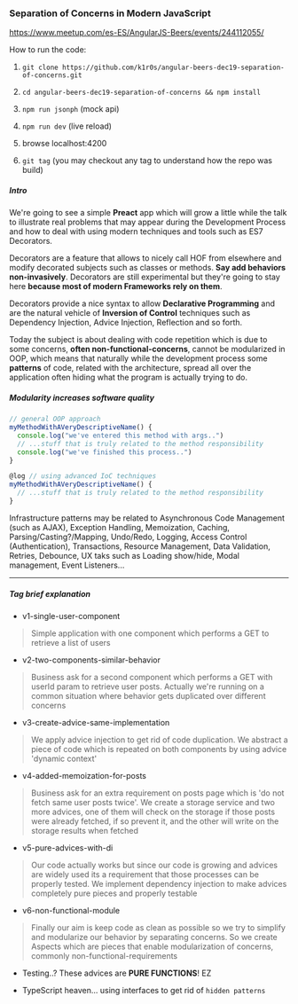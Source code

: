 ### Separation of Concerns in Modern JavaScript

https://www.meetup.com/es-ES/AngularJS-Beers/events/244112055/

How to run the code:

1. `git clone https://github.com/k1r0s/angular-beers-dec19-separation-of-concerns.git`

2. `cd angular-beers-dec19-separation-of-concerns && npm install`

3. `npm run jsonph` (mock api)

4. `npm run dev` (live reload)

5. browse localhost:4200

6. `git tag` (you may checkout any tag to understand how the repo was build)

##### Intro

We're going to see a simple __Preact__ app which will grow a little while the talk to illustrate real problems that may appear during the Development Process and how to deal with using modern techniques and tools such as ES7 Decorators.

Decorators are a feature that allows to nicely call HOF from elsewhere and modify decorated subjects such as classes or methods. __Say add behaviors non-invasively__. Decorators are still experimental but they're going to stay here __because most of modern Frameworks rely on them__.

Decorators provide a nice syntax to allow __Declarative Programming__ and are the natural vehicle of __Inversion of Control__ techniques such as Dependency Injection, Advice Injection, Reflection and so forth.

Today the subject is about dealing with code repetition which is due to some concerns, __often non-functional-concerns__, cannot be modularized in OOP, which means that naturally while the development process some __patterns__ of code, related with the architecture, spread all over the application often hiding what the program is actually trying to do.

##### Modularity increases software quality

```javascript
// general OOP approach
myMethodWithAVeryDescriptiveName() {
  console.log("we've entered this method with args..")
  // ...stuff that is truly related to the method responsibility
  console.log("we've finished this process..")  
}

@log // using advanced IoC techniques
myMethodWithAVeryDescriptiveName() {
  // ...stuff that is truly related to the method responsibility
}

```

Infrastructure patterns may be related to Asynchronous Code Management (such as AJAX), Exception Handling, Memoization, Caching, Parsing/Casting?/Mapping, Undo/Redo, Logging, Access Control (Authentication), Transactions, Resource Management, Data Validation, Retries, Debounce, UX taks such as Loading show/hide, Modal management, Event Listeners...

---

##### Tag brief explanation

- v1-single-user-component
> Simple application with one component which performs a GET to retrieve a list of users

- v2-two-components-similar-behavior
> Business ask for a second component which performs a GET with userId param to retrieve user posts. Actually we're running on a common situation where behavior gets duplicated over different concerns

- v3-create-advice-same-implementation
> We apply advice injection to get rid of code duplication. We abstract a piece of code which is repeated on both components by using advice 'dynamic context'

- v4-added-memoization-for-posts
> Business ask for an extra requirement on posts page which is 'do not fetch same user posts twice'. We create a storage service and two more advices, one of them will check on the storage if those posts were already fetched, if so prevent it, and the other will write on the storage results when fetched

- v5-pure-advices-with-di
> Our code actually works but since our code is growing and advices are widely used its a requirement that those processes can be properly tested. We implement dependency injection to make advices completely pure pieces and properly testable

- v6-non-functional-module
> Finally our aim is keep code as clean as possible so we try to simplify and modularize our behavior by separating concerns. So we create Aspects which are pieces that enable modularization of concerns, commonly non-functional-requirements

- Testing..? These advices are __PURE FUNCTIONS__! EZ

- TypeScript heaven... using interfaces to get rid of `hidden patterns`

